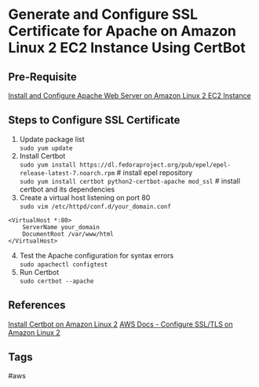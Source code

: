 # Generate and Configure SSL Certificate for Apache on Amazon Linux 2 EC2 Instance Using CertBot

## Pre-Requisite
[Install and Configure Apache Web Server on Amazon Linux 2 EC2 Instance](../202307020136/README.md)

## Steps to Configure SSL Certificate
1. Update package list  
`sudo yum update`  
2. Install Certbot  
`sudo yum install https://dl.fedoraproject.org/pub/epel/epel-release-latest-7.noarch.rpm` # install epel repository  
`sudo yum install certbot python2-certbot-apache mod_ssl` # install certbot and its dependencies  
3. Create a virtual host listening on port 80  
`sudo vim /etc/httpd/conf.d/your_domain.conf`  
```
<VirtualHost *:80>
    ServerName your_domain 
    DocumentRoot /var/www/html
</VirtualHost>
```
4. Test the Apache configuration for syntax errors  
`sudo apachectl configtest`  
5. Run Certbot  
`sudo certbot --apache`  

## References
[Install Certbot on Amazon Linux 2](https://devcoops.com/install-certbot-on-amazon-linux-2/)
[AWS Docs - Configure SSL/TLS on Amazon Linux 2](https://docs.aws.amazon.com/AWSEC2/latest/UserGuide/SSL-on-amazon-linux-2.html)

## Tags
#aws
